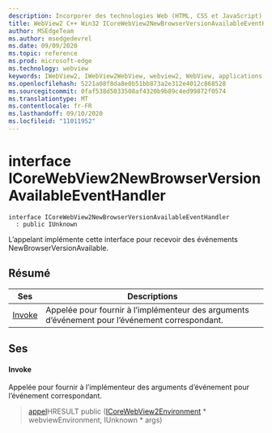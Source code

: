 ```yaml
---
description: Incorporer des technologies Web (HTML, CSS et JavaScript) dans vos applications natives avec le contrôle Microsoft Edge WebView2
title: WebView2 C++ Win32 ICoreWebView2NewBrowserVersionAvailableEventHandler
author: MSEdgeTeam
ms.author: msedgedevrel
ms.date: 09/09/2020
ms.topic: reference
ms.prod: microsoft-edge
ms.technology: webview
keywords: IWebView2, IWebView2WebView, webview2, WebView, applications Win32, Win32, Edge, ICoreWebView2, ICoreWebView2Controller, contrôle de navigateur, html Edge, ICoreWebView2NewBrowserVersionAvailableEventHandler
ms.openlocfilehash: 5221a08f8da8e0b51bb873a2e312e4012c868528
ms.sourcegitcommit: 0faf538d5033508af4320b9b89c4ed99872f0574
ms.translationtype: MT
ms.contentlocale: fr-FR
ms.lasthandoff: 09/10/2020
ms.locfileid: "11011952"
---
```

# interface ICoreWebView2NewBrowserVersionAvailableEventHandler 

```
interface ICoreWebView2NewBrowserVersionAvailableEventHandler
  : public IUnknown
```

L’appelant implémente cette interface pour recevoir des événements NewBrowserVersionAvailable.

## Résumé

 Ses                        | Descriptions
--------------------------------|---------------------------------------------
[Invoke](#invoke) | Appelée pour fournir à l’implémenteur des arguments d’événement pour l’événement correspondant.

## Ses

#### Invoke 

Appelée pour fournir à l’implémenteur des arguments d’événement pour l’événement correspondant.

> [appel](#invoke)HRESULT public ([ICoreWebView2Environment](icorewebview2environment.md) * webviewEnvironment, IUnknown * args)

